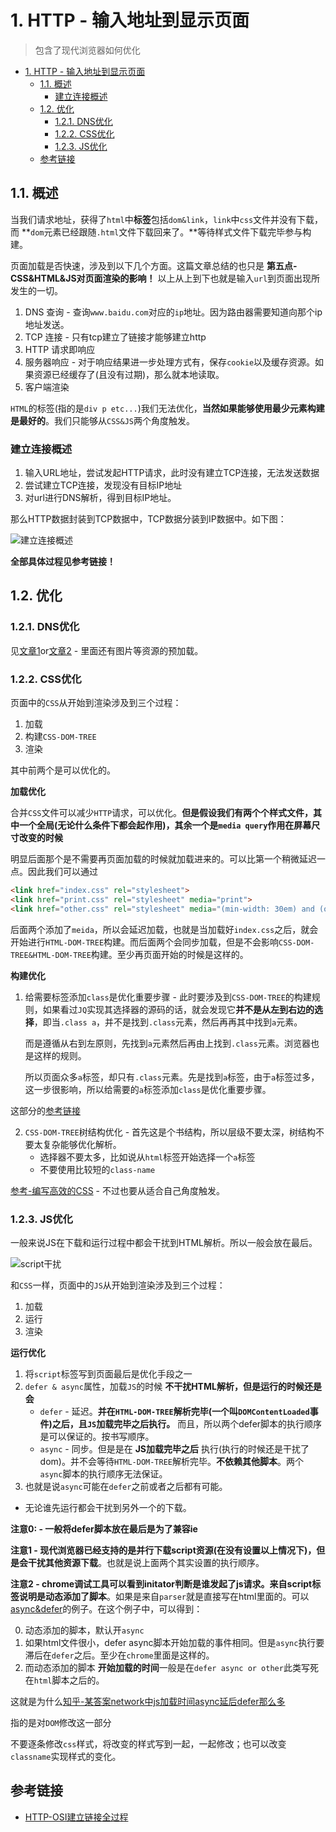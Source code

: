 # 1. HTTP - 输入地址到显示页面
> 包含了现代浏览器如何优化

<!-- TOC -->

- [1. HTTP - 输入地址到显示页面](#1-http---输入地址到显示页面)
  - [1.1. 概述](#11-概述)
    - [建立连接概述](#建立连接概述)
  - [1.2. 优化](#12-优化)
    - [1.2.1. DNS优化](#121-dns优化)
    - [1.2.2. CSS优化](#122-css优化)
    - [1.2.3. JS优化](#123-js优化)
  - [参考链接](#参考链接)

<!-- /TOC -->

## 1.1. 概述

当我们请求地址，获得了`html`中**标签**包括`dom&link`，`link`中`css`文件并没有下载，而 **`dom`元素已经跟随`.html`文件下载回来了。**等待样式文件下载完毕参与构建。

页面加载是否快速，涉及到以下几个方面。这篇文章总结的也只是 **第五点-CSS&HTML&JS对页面渲染的影响！** 以上从上到下也就是输入`url`到页面出现所发生的一切。

1. DNS 查询 - 查询`www.baidu.com`对应的`ip`地址。因为路由器需要知道向那个ip地址发送。
2. TCP 连接 - 只有tcp建立了链接才能够建立http
3. HTTP 请求即响应
4. 服务器响应 - 对于响应结果进一步处理方式有，保存`cookie`以及缓存资源。如果资源已经缓存了(且没有过期)，那么就本地读取。
5. 客户端渲染

`HTML`的标签(指的是`div p etc...`)我们无法优化，**当然如果能够使用最少元素构建是最好的**。我们只能够从`CSS&JS`两个角度触发。

### 建立连接概述

1. 输入URL地址，尝试发起HTTP请求，此时没有建立TCP连接，无法发送数据
2. 尝试建立TCP连接，发现没有目标IP地址
3. 对url进行DNS解析，得到目标IP地址。

那么HTTP数据封装到TCP数据中，TCP数据分装到IP数据中。如下图：

![建立连接概述]()

**全部具体过程见参考链接！**

## 1.2. 优化

### 1.2.1. DNS优化

见[文章1](http://bubkoo.com/2015/11/19/prefetching-preloading-prebrowsing/)or[文章2](https://github.com/GeoffZhu/geoffzhu.github.io/issues/2) - 里面还有图片等资源的预加载。



### 1.2.2. CSS优化

页面中的`CSS`从开始到渲染涉及到三个过程：

1. 加载
2. 构建`CSS-DOM-TREE`
3. 渲染

其中前两个是可以优化的。

**加载优化**

合并`CSS`文件可以减少`HTTP`请求，可以优化。**但是假设我们有两个个样式文件，其中一个全局(无论什么条件下都会起作用)，其余一个是`media query`作用在屏幕尺寸改变的时候**

明显后面那个是不需要再页面加载的时候就加载进来的。可以比第一个稍微延迟一点。因此我们可以通过

```HTML
<link href="index.css" rel="stylesheet">
<link href="print.css" rel="stylesheet" media="print">
<link href="other.css" rel="stylesheet" media="(min-width: 30em) and (orientation: landscape)">
```

后面两个添加了`meida`，所以会延迟加载，也就是当加载好`index.css`之后，就会开始进行`HTML-DOM-TREE`构建。而后面两个会同步加载，但是不会影响`CSS-DOM-TREE&HTML-DOM-TREE`构建。至少再页面开始的时候是这样的。

**构建优化**

1. 给需要标签添加`class`是优化重要步骤 - 此时要涉及到`CSS-DOM-TREE`的构建规则，如果看过`JQ`实现其选择器的源码的话，就会发现它**并不是从左到右边的选择**，即当`.class a`，并不是找到`.class`元素，然后再再其中找到`a`元素。

    而是遵循从右到左原则，先找到`a`元素然后再由上找到`.class`元素。浏览器也是这样的规则。

    所以页面众多`a`标签，却只有`.class`元素。先是找到`a`标签，由于`a`标签过多，这一步很影响，所以给需要的`a`标签添加`class`是优化重要步骤。

    
这部分的[参考链接](https://zhuanlan.zhihu.com/p/29418126)

2. `CSS-DOM-TREE`树结构优化 - 首先这是个书结构，所以层级不要太深，树结构不要太复杂能够优化解析。
    * 选择器不要太多，比如说从`html`标签开始选择一个`a`标签
    * 不要使用比较短的`class-name`

[参考-编写高效的CSS](https://www.oschina.net/translate/writing-efficient-css-selectors) - 不过也要从适合自己角度触发。

### 1.2.3. JS优化

一般来说JS在下载和运行过程中都会干扰到HTML解析。所以一般会放在最后。

![script干扰](https://raw.githubusercontent.com/JiangWeixian/JS-Tips/master/Broswer/img/script%E5%B9%B2%E6%89%B0.png)

和`CSS`一样，页面中的`JS`从开始到渲染涉及到三个过程：

1. 加载
2. 运行
3. 渲染

**运行优化**

1. 将`script`标签写到页面最后是优化手段之一 
2. `defer & async`属性，加载`JS`的时候 **不干扰HTML解析，但是运行的时候还是会**
    * `defer` - 延迟。**并在`HTML-DOM-TREE`解析完毕(一个叫`DOMContentLoaded`事件)之后，且`JS`加载完毕之后执行。** 而且，所以两个defer脚本的执行顺序是可以保证的。按书写顺序。
    * `async` - 同步。但是是在 **JS加载完毕之后** 执行(执行的时候还是干扰了dom)。并不会等待`HTML-DOM-TREE`解析完毕。**不依赖其他脚本**。两个`async`脚本的执行顺序无法保证。
3. 也就是说`async`可能在`defer`之前或者之后都有可能。
  * 无论谁先运行都会干扰到另外一个的下载。

**注意0: - 一般将defer脚本放在最后是为了兼容ie**

**注意1 - 现代浏览器已经支持的是并行下载script资源(在没有设置以上情况下)，但是会干扰其他资源下载**。也就是说上面两个其实设置的执行顺序。

**注意2 - chrome调试工具可以看到initator判断是谁发起了js请求。来自script标签说明是动态添加了脚本**。如果是来自`parser`就是直接写在html里面的。可以[async&defer](https://github.com/JiangWeixian/JS-Tips/tree/master/Demos/async%26defer)的例子。在这个例子中，可以得到：

0. 动态添加的脚本，默认开`async`
1. 如果html文件很小，defer async脚本开始加载的事件相同。但是`async`执行要滞后在`defer`之后。至少在`chrome`里面是这样的。
2. 而动态添加的脚本 **开始加载的时间**一般是在`defer async or other`此类写死在`html`脚本之后的。

这就是为什么[知乎-某答案network中js加载时间async延后defer那么多](https://www.zhihu.com/question/20531965)


指的是对`DOM`修改这一部分

不要逐条修改`css`样式，将改变的样式写到一起，一起修改；也可以改变`classname`实现样式的变化。

## 参考链接

* [HTTP-OSI建立链接全过程](https://juejin.im/entry/58ce00c5ac502e00589b4bde)
